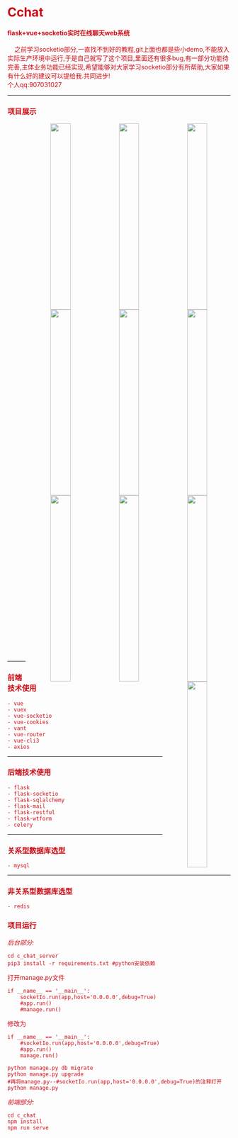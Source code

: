# <font color=#ca0c16> Cchat
**flask+vue+socketio实时在线聊天web系统**
<br>
<br>
&nbsp;&nbsp;&nbsp;&nbsp;之前学习socketio部分,一直找不到好的教程,git上面也都是些小demo,不能放入实际生产环境中运行,于是自己就写了这个项目,里面还有很多bug,有一部分功能待完善,主体业务功能已经实现,希望能够对大家学习socketio部分有所帮助,大家如果有什么好的建议可以提给我.共同进步!
<br>
个人qq:907031027

---
### <font color=#ca0c16>项目展示
<p align="center" style="height: 1200px;">
<img src="https://github.com/PrimaryCY/Cchat/blob/dev/c_chat_server/static/project/QQ%E6%88%AA%E5%9B%BE20190812170433.png?raw=true" width = "30%" height = "420" div align=right />
<img src="https://github.com/PrimaryCY/Cchat/blob/dev/c_chat_server/static/project/QQ%E6%88%AA%E5%9B%BE20190812170444.png?raw=true" width = "30%" height = "420" div align=right />
<img src="https://github.com/PrimaryCY/Cchat/blob/dev/c_chat_server/static/project/QQ%E6%88%AA%E5%9B%BE20190812170458.png?raw=true" width = "30%" height = "420" div align=right />
<img src="https://github.com/PrimaryCY/Cchat/blob/dev/c_chat_server/static/project/QQ%E6%88%AA%E5%9B%BE20190812170530.png?raw=true" width = "30%" height = "420" div align=right />
<img src="https://github.com/PrimaryCY/Cchat/blob/dev/c_chat_server/static/project/QQ%E6%88%AA%E5%9B%BE20190812170539.png?raw=true" width = "30%" height = "420" div align=right />
<img src="https://github.com/PrimaryCY/Cchat/blob/dev/c_chat_server/static/project/QQ%E6%88%AA%E5%9B%BE20190812170547.png?raw=true" width = "30%" height = "420" div align=right />
<img src="https://github.com/PrimaryCY/Cchat/blob/dev/c_chat_server/static/project/QQ%E6%88%AA%E5%9B%BE20190812170558.png?raw=true" width = "30%" height = "420" div align=right />
<img src="https://github.com/PrimaryCY/Cchat/blob/dev/c_chat_server/static/project/QQ%E6%88%AA%E5%9B%BE20190812170610.png?raw=true" width = "30%" height = "420" div align=right />
<img src="https://github.com/PrimaryCY/Cchat/blob/dev/c_chat_server/static/project/QQ%E6%88%AA%E5%9B%BE20190812170622.png?raw=true" width = "30%" height = "420" div align=right />
<img src="https://github.com/PrimaryCY/Cchat/blob/dev/c_chat_server/static/project/QQ%E6%88%AA%E5%9B%BE20190812170630.png?raw=true" width = "30%" height = "420" div align=right />
</p>

---
### <font color=#ca0c16>前端技术使用
    - vue
    - vuex
    - vue-socketio
    - vue-cookies
    - vant
    - vue-router
    - vue-cli3
    - axios
    
---
### <font color=#ca0c16>后端技术使用
    - flask
    - flask-socketio
    - flask-sqlalchemy
    - flask-mail
    - flask-restful
    - flask-wtform
    - celery

---
### <font color=#ca0c16>关系型数据库选型
    - mysql

---
### <font color=#ca0c16>非关系型数据库选型
    - redis

### <font color=#ca0c16>项目运行
*后台部分:*
```
cd c_chat_server
pip3 install -r requirements.txt #python安装依赖
```

打开manage.py文件
```
if __name__ == '__main__':
    socketIo.run(app,host='0.0.0.0',debug=True)
    #app.run()
    #manage.run()
```
修改为
```
if __name__ == '__main__':
    #socketIo.run(app,host='0.0.0.0',debug=True)
    #app.run()
    manage.run()
```
```
python manage.py db migrate
python manage.py upgrade
#再将manage.py--#socketIo.run(app,host='0.0.0.0',debug=True)的注释打开
python manage.py
```
*前端部分:*
```
cd c_chat
npm install
npm run serve
```
